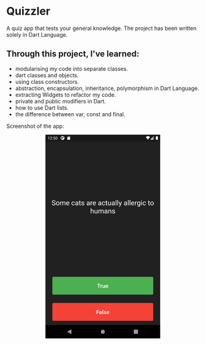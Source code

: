 # Quizzler

A quiz app that tests your general knowledge. The project has been written solely in Dart Language.

## Through this project, I've learned:
-   modularising my code into separate classes.
-   dart classes and objects.
-   using class constructors.
-   abstraction, encapsulation, inheritance, polymorphism in Dart Language.
-   extracting Widgets to refactor my code.
-   private and public modifiers in Dart.
-   how to use Dart lists.
-   the difference between var, const and final.

Screenshot of the app:

<p align="center"><img src="images/quizzler_1.png" width="300"></p>